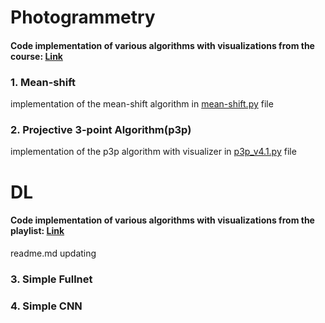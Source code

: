 # Photogrammetry
#### Code implementation of various algorithms with visualizations from the course: [Link](https://youtube.com/playlist?list=PLgnQpQtFTOGRYjqjdZxTEQPZuFHQa7O7Y&si=8bHpS5V8cTIImr2Q) 

### 1. Mean-shift
implementation of the mean-shift algorithm in [mean-shift.py](photogrammetry/mean-shift/mean-shift.py) file

### 2. Projective 3-point Algorithm(p3p)
implementation of the p3p algorithm with visualizer in [p3p_v4.1.py](photogrammetry/p3p/p3p_v4.1.py) file


# DL
#### Code implementation of various algorithms with visualizations from the playlist: [Link](https://youtube.com/playlist?list=PLhhyoLH6IjfxeoooqP9rhU3HJIAVAJ3Vz&si=wM0jMsoSBzi4SMdI) 
readme.md updating
### 3. Simple Fullnet
### 4. Simple CNN